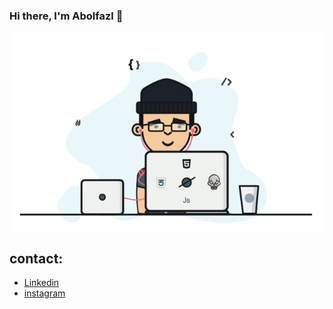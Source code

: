### Hi there, I'm Abolfazl 🙂
![](https://raw.githubusercontent.com/kvssankar/kvssankar/main/programmer.gif)
 
 ## contact:
- [Linkedin](https://www.linkedin.com/in/abolfazlpanahiazar)
- [instagram](https://www.instagram.com/abolfazl.panahiazar)
